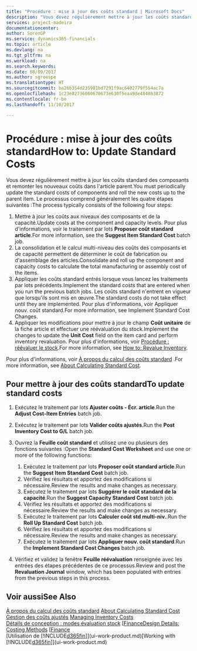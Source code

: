 ```yaml
---
title: "Procédure : mise à jour des coûts standard | Microsoft Docs"
description: "Vous devez régulièrement mettre à jour les coûts standard des composants et remonter les nouveaux coûts dans l'article parent."
services: project-madeira
documentationcenter: 
author: SorenGP
ms.service: dynamics365-financials
ms.topic: article
ms.devlang: na
ms.tgt_pltfrm: na
ms.workload: na
ms.search.keywords: 
ms.date: 08/09/2017
ms.author: sgroespe
ms.translationtype: HT
ms.sourcegitcommit: ba26b354d235981bd7291f9ac6402779f554ac7a
ms.openlocfilehash: 1c23e82736060670673e630f5eaa9de484083872
ms.contentlocale: fr-be
ms.lasthandoff: 11/10/2017

---
```

# <a name="how-to-update-standard-costs"></a><span data-ttu-id="3acef-103">Procédure : mise à jour des coûts standard</span><span class="sxs-lookup"><span data-stu-id="3acef-103">How to: Update Standard Costs</span></span>
<span data-ttu-id="3acef-104">Vous devez régulièrement mettre à jour les coûts standard des composants et remonter les nouveaux coûts dans l'article parent.</span><span class="sxs-lookup"><span data-stu-id="3acef-104">You must periodically update the standard costs of components and roll the new costs up to the parent item.</span></span> <span data-ttu-id="3acef-105">Le processus comprend généralement les quatre étapes suivantes :</span><span class="sxs-lookup"><span data-stu-id="3acef-105">The process typically consists of the following four steps:</span></span>  

1.  <span data-ttu-id="3acef-106">Mettre à jour les coûts aux niveaux des composants et de la capacité.</span><span class="sxs-lookup"><span data-stu-id="3acef-106">Update costs at the component and capacity levels.</span></span> <span data-ttu-id="3acef-107">Pour plus d'informations, voir le traitement par lots **Proposer coût standard article**.</span><span class="sxs-lookup"><span data-stu-id="3acef-107">For more information, see the **Suggest Item Standard Cost** batch job.</span></span>  
2.  <span data-ttu-id="3acef-108">La consolidation et le calcul multi-niveau des coûts des composants et de capacité permettent de déterminer le coût de fabrication ou d'assemblage des articles.</span><span class="sxs-lookup"><span data-stu-id="3acef-108">Consolidate and roll up the component and capacity costs to calculate the total manufacturing or assembly cost of the items.</span></span>  
3.  <span data-ttu-id="3acef-109">Appliquer les coûts standard entrés lorsque vous lancez les traitements par lots précédents.</span><span class="sxs-lookup"><span data-stu-id="3acef-109">Implement the standard costs that are entered when you run the previous batch jobs.</span></span> <span data-ttu-id="3acef-110">Les coûts standard n'entrent en vigueur que lorsqu'ils sont mis en œuvre.</span><span class="sxs-lookup"><span data-stu-id="3acef-110">The standard costs do not take effect until they are implemented.</span></span> <span data-ttu-id="3acef-111">Pour plus d'informations, voir Appliquer nouv. coût standard.</span><span class="sxs-lookup"><span data-stu-id="3acef-111">For more information, see Implement Standard Cost Changes.</span></span>  
4.  <span data-ttu-id="3acef-112">Appliquer les modifications pour mettre à jour le champ **Coût unitaire** de la fiche article et effectuer une réévaluation du stock.</span><span class="sxs-lookup"><span data-stu-id="3acef-112">Implement the changes to update the **Unit Cost** field on the item card and perform inventory revaluation.</span></span> <span data-ttu-id="3acef-113">Pour plus d'informations, voir [Procédure : réévaluer le stock](inventory-how-revalue-inventory.md).</span><span class="sxs-lookup"><span data-stu-id="3acef-113">For more information, see [How to: Revalue Inventory](inventory-how-revalue-inventory.md).</span></span>  

<span data-ttu-id="3acef-114">Pour plus d'informations, voir [À propos du calcul des coûts standard](finance-about-calculating-standard-cost.md) .</span><span class="sxs-lookup"><span data-stu-id="3acef-114">For more information, see [About Calculating Standard Cost](finance-about-calculating-standard-cost.md).</span></span>  
## <a name="to-update-standard-costs"></a><span data-ttu-id="3acef-115">Pour mettre à jour des coûts standard</span><span class="sxs-lookup"><span data-stu-id="3acef-115">To update standard costs</span></span>  
1.  <span data-ttu-id="3acef-116">Exécutez le traitement par lots **Ajuster coûts - Écr. article**.</span><span class="sxs-lookup"><span data-stu-id="3acef-116">Run the **Adjust Cost-Item Entries** batch job.</span></span>  
2.  <span data-ttu-id="3acef-117">Exécutez le traitement par lots **Valider coûts ajustés**.</span><span class="sxs-lookup"><span data-stu-id="3acef-117">Run the **Post Inventory Cost to G/L** batch job.</span></span>  
3.  <span data-ttu-id="3acef-118">Ouvrez la **Feuille coût standard** et utilisez une ou plusieurs des fonctions suivantes :</span><span class="sxs-lookup"><span data-stu-id="3acef-118">Open the **Standard Cost Worksheet** and use one or more of the following functions:</span></span>  

    1.  <span data-ttu-id="3acef-119">Exécutez le traitement par lots **Proposer coût standard article**.</span><span class="sxs-lookup"><span data-stu-id="3acef-119">Run the **Suggest Item Standard Cost** batch job.</span></span>  
    2.  <span data-ttu-id="3acef-120">Vérifiez les résultats et apportez des modifications si nécessaire.</span><span class="sxs-lookup"><span data-stu-id="3acef-120">Review the results and make changes as necessary.</span></span>  
    3.  <span data-ttu-id="3acef-121">Exécutez le traitement par lots **Suggérer le coût standard de la capacité**.</span><span class="sxs-lookup"><span data-stu-id="3acef-121">Run the **Suggest Capacity Standard Cost** batch job.</span></span>  
    4.  <span data-ttu-id="3acef-122">Vérifiez les résultats et apportez des modifications si nécessaire.</span><span class="sxs-lookup"><span data-stu-id="3acef-122">Review the results and make changes as necessary.</span></span>
    5. <span data-ttu-id="3acef-123">Exécutez le traitement par lots **Calculer coût std multi-niv.**.</span><span class="sxs-lookup"><span data-stu-id="3acef-123">Run the **Roll Up Standard Cost** batch job.</span></span>
    6.  <span data-ttu-id="3acef-124">Vérifiez les résultats et apportez des modifications si nécessaire.</span><span class="sxs-lookup"><span data-stu-id="3acef-124">Review the results and make changes as necessary.</span></span>
    7.  <span data-ttu-id="3acef-125">Exécutez le traitement par lots **Appliquer nouv. coût standard**.</span><span class="sxs-lookup"><span data-stu-id="3acef-125">Run the **Implement Standard Cost Changes** batch job.</span></span>  
4.  <span data-ttu-id="3acef-126">Vérifiez et validez la fenêtre **Feuille réévaluation** renseignée avec les entrées des étapes précédentes de ce processus.</span><span class="sxs-lookup"><span data-stu-id="3acef-126">Review and post the **Revaluation Journal** window, which has been populated with entries from the previous steps in this process.</span></span>  

## <a name="see-also"></a><span data-ttu-id="3acef-127">Voir aussi</span><span class="sxs-lookup"><span data-stu-id="3acef-127">See Also</span></span>  
 <span data-ttu-id="3acef-128">[À propos du calcul des coûts standard](finance-about-calculating-standard-cost.md) </span><span class="sxs-lookup"><span data-stu-id="3acef-128">[About Calculating Standard Cost](finance-about-calculating-standard-cost.md) </span></span>  
 <span data-ttu-id="3acef-129">[Gestion des coûts ajustés](finance-manage-inventory-costs.md) </span><span class="sxs-lookup"><span data-stu-id="3acef-129">[Managing Inventory Costs](finance-manage-inventory-costs.md) </span></span>  
 <span data-ttu-id="3acef-130">[Détails de conception : modes évaluation stock](design-details-costing-methods.md) [[Finance](finance.md)</span><span class="sxs-lookup"><span data-stu-id="3acef-130">[Design Details: Costing Methods](design-details-costing-methods.md) [[Finance](finance.md)</span></span>  
 <span data-ttu-id="3acef-131">[Utilisation de [!INCLUDE[d365fin](includes/d365fin_md.md)]](ui-work-product.md)</span><span class="sxs-lookup"><span data-stu-id="3acef-131">[Working with [!INCLUDE[d365fin](includes/d365fin_md.md)]](ui-work-product.md)</span></span>  


